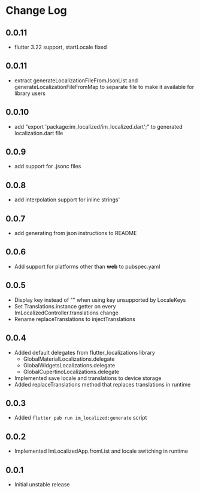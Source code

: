 # Change Log

## 0.0.11

* flutter 3.22 support, startLocale fixed

## 0.0.11

* extract generateLocalizationFileFromJsonList and generateLocalizationFileFromMap to separate file to make it available for library users

## 0.0.10

* add "export 'package:im_localized/im_localized.dart';" to generated localization.dart file

## 0.0.9

* add support for .jsonc files

## 0.0.8

* add interpolation support for inline strings'

## 0.0.7

* add generating from json instructions to README

## 0.0.6

* Add support for platforms other than **web** to pubspec.yaml

## 0.0.5

* Display key instead of "" when using key unsupported by LocaleKeys
* Set Translations.instance getter on every ImLocalizedController.translations change
* Rename replaceTranslations to injectTranslations

## 0.0.4

* Added default delegates from flutter_localizations library
  * GlobalMaterialLocalizations.delegate
  * GlobalWidgetsLocalizations.delegate
  * GlobalCupertinoLocalizations.delegate
* Implemented save locale and translations to device storage
* Added replaceTranslations method that replaces translations in runtime

## 0.0.3

* Added `flutter pub run im_localized:generate` script

## 0.0.2

* Implemented ImLocalizedApp.fromList and locale switching in runtime

## 0.0.1

* Initial unstable release
